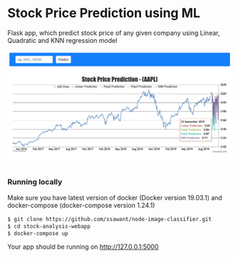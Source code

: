# Stock Price Prediction using ML 

Flask app, which predict stock price of any given company using Linear, Quadratic and KNN regression model

![Screenshot](./static/screenshot.png)

### Running locally

Make sure you have latest version of docker (Docker version 19.03.1) and docker-compose (docker-compose version 1.24.1)

    $ git clone https://github.com/ssawant/node-image-classifier.git
    $ cd stock-analysis-webapp
    $ docker-compose up

Your app should be running on http://127.0.0.1:5000

